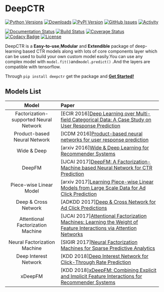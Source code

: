 # DeepCTR

[![Python Versions](https://img.shields.io/pypi/pyversions/deepctr.svg)](https://pypi.org/project/deepctr)
[![Downloads](https://pepy.tech/badge/deepctr)](https://pepy.tech/project/deepctr)
[![PyPI Version](https://img.shields.io/pypi/v/deepctr.svg)](https://pypi.org/project/deepctr)
[![GitHub Issues](https://img.shields.io/github/issues/shenweichen/deepctr.svg
)](https://github.com/shenweichen/deepctr/issues)
[![Activity](https://img.shields.io/github/last-commit/shenweichen/deepctr.svg)](https://github.com/shenweichen/DeepCTR/commits/master)


[![Documentation Status](https://readthedocs.org/projects/deepctr-doc/badge/?version=latest)](https://deepctr-doc.readthedocs.io/)
[![Build Status](https://travis-ci.org/shenweichen/DeepCTR.svg?branch=master)](https://travis-ci.org/shenweichen/DeepCTR)
[![Coverage Status](https://coveralls.io/repos/github/shenweichen/DeepCTR/badge.svg?branch=master)](https://coveralls.io/github/shenweichen/DeepCTR?branch=master)
[![Codacy Badge](https://api.codacy.com/project/badge/Grade/d4099734dc0e4bab91d332ead8c0bdd0)](https://www.codacy.com/app/wcshen1994/DeepCTR?utm_source=github.com&amp;utm_medium=referral&amp;utm_content=shenweichen/DeepCTR&amp;utm_campaign=Badge_Grade)
[![License](https://img.shields.io/github/license/shenweichen/deepctr.svg)](https://github.com/shenweichen/deepctr/blob/master/LICENSE)

DeepCTR is a **Easy-to-use**,**Modular** and **Extendible** package of deep-learning based CTR models along with lots of core components layer  which can be used to build your own custom model easily.You can use any complex model with `model.fit()`and`model.predict()` .And the layers are compatible with tensorflow.

Through  `pip install deepctr`  get the package and [**Get Started!**](https://deepctr-doc.readthedocs.io/en/latest/Quick-Start.html)


## Models List

|Model|Paper|
|:--:|:--|
|Factorization-supported Neural Network|[ECIR 2016][Deep Learning over Multi-field Categorical Data: A Case Study on User Response Prediction](https://arxiv.org/pdf/1601.02376.pdf)|
|Product-based Neural Network|[ICDM 2016][Product-based neural networks for user response prediction](https://arxiv.org/pdf/1611.00144.pdf)|
|Wide & Deep|[arxiv 2016][Wide & Deep Learning for Recommender Systems](https://arxiv.org/pdf/1606.07792.pdf)|
|DeepFM|[IJCAI 2017][DeepFM: A Factorization-Machine based Neural Network for CTR Prediction](http://www.ijcai.org/proceedings/2017/0239.pdf)|
|Piece-wise Linear Model|[arxiv 2017][Learning Piece-wise Linear Models from Large Scale Data for Ad Click Prediction](https://arxiv.org/abs/1704.05194)|
|Deep & Cross Network|[ADKDD 2017][Deep & Cross Network for Ad Click Predictions](https://arxiv.org/abs/1708.05123)|
|Attentional Factorization Machine|[IJCAI 2017][Attentional Factorization Machines: Learning the Weight of Feature Interactions via Attention Networks](http://www.ijcai.org/proceedings/2017/435)|
|Neural Factorization Machine|[SIGIR 2017][Neural Factorization Machines for Sparse Predictive Analytics](https://arxiv.org/pdf/1708.05027.pdf)|
|Deep Interest Network|[KDD 2018][Deep Interest Network for Click-Through Rate Prediction](https://arxiv.org/pdf/1706.06978.pdf)|
|xDeepFM|[KDD 2018][xDeepFM: Combining Explicit and Implicit Feature Interactions for Recommender Systems](https://arxiv.org/pdf/1803.05170.pdf)|
